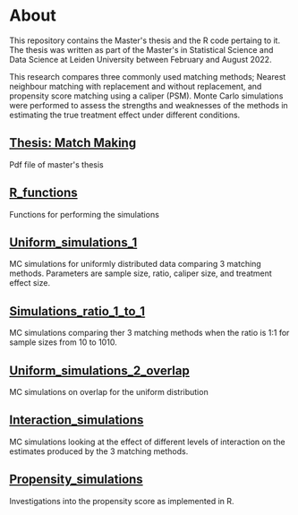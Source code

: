 # About
This repository contains the Master's thesis and the R code pertaing to it. The thesis was written as part of the Master's in Statistical Science and Data Science at Leiden University between February and August $2022$.

This research compares three commonly used matching methods; Nearest neighbour matching with replacement and without replacement, and propensity score matching using a caliper (PSM). Monte Carlo simulations were performed to assess the strengths and weaknesses of the methods in estimating the true treatment effect under different conditions.


## [Thesis: Match Making](https://github.com/laura-ruth/LJS_thesis/blob/main/Thesis_ljs.pdf)
Pdf file of master's thesis


## [R_functions](/matching_simulation_functions.R)

Functions for performing the simulations

## [Uniform_simulations_1](https://github.com/laura-ruth/LJS_thesis/blob/main/simulations1.Rmd)

MC simulations for uniformly distributed data comparing 3 matching methods. Parameters are sample size, ratio, caliper size, and treatment effect size. 

## [Simulations_ratio_1_to_1](https://github.com/laura-ruth/LJS_thesis/blob/main/unif_large_n_ratio1.Rmd)

MC simulations comparing ther 3 matching methods when the ratio is 1:1 for sample sizes from 10 to 1010. 

## [Uniform_simulations_2_overlap](/simulations2_overlap_uniform.Rmd)

MC simulations on overlap for the uniform distribution

## [Interaction_simulations](https://github.com/laura-ruth/LJS_thesis/blob/main/Interaction_Simulations.Rmd)

MC simulations looking at the effect of different levels of interaction on the estimates produced by the 3 matching methods.

## [Propensity_simulations](https://github.com/laura-ruth/LJS_thesis/blob/main/propensity%20_simulations.Rmd)

Investigations into the propensity score as implemented in R.
